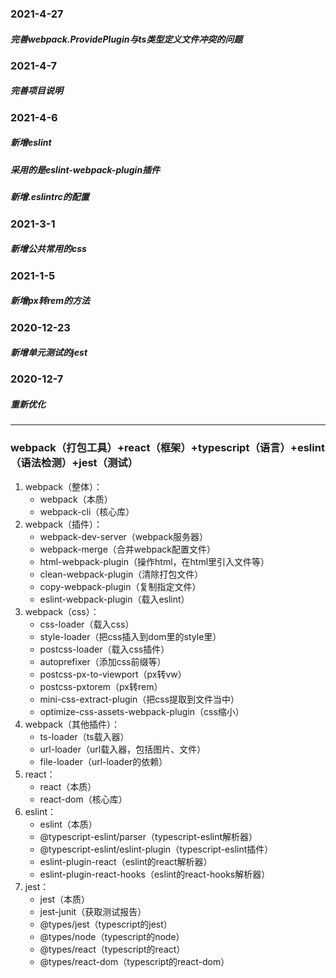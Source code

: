 ### 2021-4-27
##### 完善webpack.ProvidePlugin与ts类型定义文件冲突的问题

### 2021-4-7
##### 完善项目说明

### 2021-4-6
##### 新增eslint
##### 采用的是eslint-webpack-plugin插件
##### 新增.eslintrc的配置

### 2021-3-1
##### 新增公共常用的css

### 2021-1-5
##### 新增px转rem的方法

### 2020-12-23
##### 新增单元测试的jest

### 2020-12-7
##### 重新优化

****
### webpack（打包工具）+react（框架）+typescript（语言）+eslint（语法检测）+jest（测试）
1. webpack（整体）：
    - webpack（本质）
    - webpack-cli（核心库）
2. webpack（插件）：
    - webpack-dev-server（webpack服务器）
    - webpack-merge（合并webpack配置文件）
    - html-webpack-plugin（操作html，在html里引入文件等）
    - clean-webpack-plugin（清除打包文件）
    - copy-webpack-plugin（复制指定文件）
    - eslint-webpack-plugin（载入eslint）
3. webpack（css）：
    - css-loader（载入css）
    - style-loader（把css插入到dom里的style里）
    - postcss-loader（载入css插件）
    - autoprefixer（添加css前缀等）
    - postcss-px-to-viewport（px转vw）
    - postcss-pxtorem（px转rem）
    - mini-css-extract-plugin（把css提取到文件当中）
    - optimize-css-assets-webpack-plugin（css缩小）
4. webpack（其他插件）：
    - ts-loader（ts载入器）
    - url-loader（url载入器，包括图片、文件）
    - file-loader（url-loader的依赖）
5. react：
    - react（本质）  
    - react-dom（核心库）
6. eslint：
    - eslint（本质）  
    - @typescript-eslint/parser（typescript-eslint解析器）  
    - @typescript-eslint/eslint-plugin（typescript-eslint插件）  
    - eslint-plugin-react（eslint的react解析器）  
    - eslint-plugin-react-hooks（eslint的react-hooks解析器）  
7. jest：
    - jest（本质）
    - jest-junit（获取测试报告）
    - @types/jest（typescript的jest）
    - @types/node（typescript的node）
    - @types/react（typescript的react）
    - @types/react-dom（typescript的react-dom）
